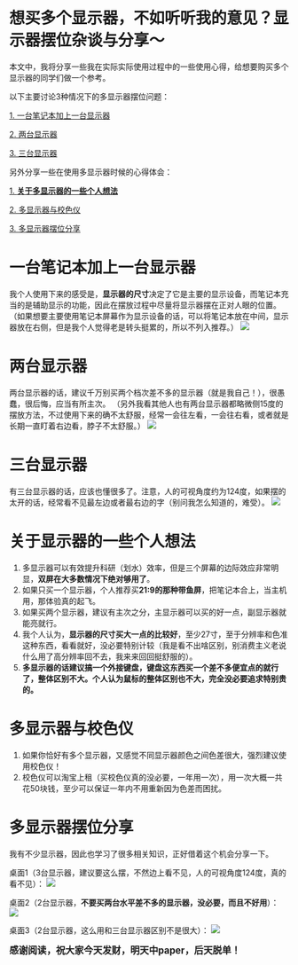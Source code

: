 # 想买多个显示器，不如听听我的意见？显示器摆位杂谈与分享～

本文中，我将分享一些我在实际实际使用过程中的一些使用心得，给想要购买多个显示器的同学们做一个参考。

以下主要讨论3种情况下的多显示器摆位问题：

[1. 一台笔记本加上一台显示器](#一台笔记本加上一台显示器)

[2. 两台显示器](#两台显示器)

[3. 三台显示器](#三台显示器)

另外分享一些在使用多显示器时候的心得体会：

[1. **关于多显示器的一些个人想法**](#关于显示器的一些个人想法) 

[2. 多显示器与校色仪](#多显示器与校色仪)

[3. 多显示器摆位分享](#多显示器摆位分享)

# 一台笔记本加上一台显示器
我个人使用下来的感受是，**显示器的尺寸**决定了它是主要的显示设备，而笔记本充当的是辅助显示的功能，因此在摆放过程中尽量将显示器摆在正对人眼的位置。
（如果想要主要使用笔记本屏幕作为显示设备的话，可以将笔记本放在中间，显示器放在右侧，但是我个人觉得老是转头挺累的，所以不列入推荐。）
![](https://i.loli.net/2021/07/05/GvIbVMBqiFUge6s.png)

# 两台显示器
两台显示器的话，建议千万别买两个档次差不多的显示器（就是我自己！），很愚蠢，很后悔，应当有所主次。
（另外我看其他人也有两台显示器都略微侧15度的摆放方法，不过使用下来的确不太舒服，经常一会往左看，一会往右看，或者就是长期一直盯着右边看，脖子不太舒服。）
![](https://i.loli.net/2021/07/05/ImvNuyl5hCZxd6G.png)

# 三台显示器
有三台显示器的话，应该也懂很多了。注意，人的可视角度约为124度，如果摆的太开的话，经常看不见最左边或者最右边的字（别问我怎么知道的，难受）。
![](https://i.loli.net/2021/07/05/niEYQDRz8tOjgFl.png)

# 关于显示器的一些个人想法
1. 多显示器可以有效提升科研（划水）效率，但是三个屏幕的边际效应非常明显，**双屏在大多数情况下绝对够用了**。
2. 如果只买一个显示器，个人推荐买**21:9的那种带鱼屏**，把笔记本合上，当主机用，那体验真的起飞。
3. 如果买两个显示器，建议有主次之分，主显示器可以买的好一点，副显示器就能亮就行。
4. 我个人认为，**显示器的尺寸买大一点的比较好**，至少27寸，至于分辨率和色准这种东西，看看就好，没必要特别计较（我是看不出啥区别，别消费主义老说什么用了高分辨率回不去，我来来回回挺舒服的）。
5. **多显示器的话建议搞一个外接键盘，键盘这东西买一个差不多便宜点的就行了，整体区别不大。个人认为鼠标的整体区别也不大，完全没必要追求特别贵的。**

# 多显示器与校色仪
1. 如果你恰好有多个显示器，又感觉不同显示器颜色之间色差很大，强烈建议使用校色仪！
2. 校色仪可以淘宝上租（买校色仪真的没必要，一年用一次），用一次大概一共花50块钱，至少可以保证一年内不用重新因为色差而困扰。

# 多显示器摆位分享
我有不少显示器，因此也学习了很多相关知识，正好借着这个机会分享一下。

桌面1（3台显示器，建议要这么摆，不然边上看不见，人的可视角度124度，真的看不见）：
![](https://i.loli.net/2021/07/05/b5cZqkylEXx9u8V.jpg)

桌面2（2台显示器，**不要买两台水平差不多的显示器，没必要，而且不好用**）：
![](https://i.loli.net/2021/07/05/HLeBgaQD6dJnfVK.jpg)

桌面3（2台显示器，这么用和三台显示器区别不是很大）：
![](https://i.loli.net/2021/07/05/5eZCURmcEFlpdQx.jpg)


<big>**感谢阅读，祝大家今天发财，明天中paper，后天脱单！**</big>
